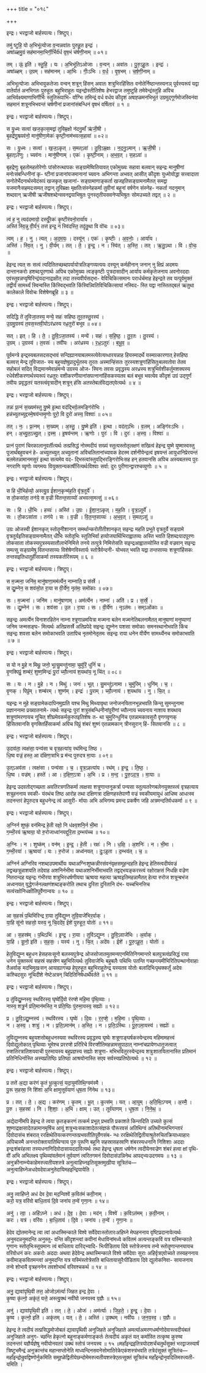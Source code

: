 +++
title = "०१८"

+++


इन्द्रः। भरद्वाजो बार्हस्पत्यः। त्रिष्टुप्।

तमु॑ ष्टुहि॒ यो अ॒भिभू॑त्योजा व॒न्वन्नवा॑तः पुरुहू॒त इन्द्रः॑ ।  
अषा॑ळ्हमु॒ग्रं सह॑मानमा॒भिर्गी॒र्भिर्व॑र्ध वृष॒भं च॑र्षणी॒नाम् ॥ ०१॥

तम् । ऊं॒ इति॑ । स्तु॒हि॒ । यः । अ॒भिभू॑तिऽओजाः । व॒न्वन् । अवा॑तः । पु॒रु॒ऽहू॒तः । इन्द्रः॑ ।  
अषा॑ळ्हम् । उ॒ग्रम् । सह॑मानम् । आ॒भिः । गीः॒ऽभिः । व॒र्ध॒ । वृ॒ष॒भम् । च॒र्ष॒णी॒नाम् ॥

अभिभूत्योजाः अभिभावुकतेजाः वन्वन् शत्रून् हिंसन् अवातः शत्रुभिरहिंसितः वनोतेर्निष्ठान्तस्यनञ् पूर्वस्यरूपं यद्वा वातेर्वातं अनभिगतः पुरुहूतः बहुभिराहूतः यइन्द्रोस्तीतिशेषः हेभरद्वाज तमुष्टुहि तमेवेन्द्रंस्तुहि अपिच आभिर्वक्ष्यमाणाभिर्गीर्भिः स्तुतिरूपाभि- र्वाग्भिः तमिन्द्रं वर्ध वर्धय कीदृशं अषाह्ळमनभिभूतं उग्रमुद्गूर्णमोजस्विनंवा सहमानं शत्रूनभिभवन्तं चर्षणीनां प्रजानांसंबन्धिनं वृषभं वर्षितारं ॥ १ ॥

इन्द्रः। भरद्वाजो बार्हस्पत्यः। त्रिष्टुप्।

स यु॒ध्मः सत्वा॑ खज॒कृत्स॒मद्वा॑ तुविम्र॒क्षो न॑दनु॒माँ ऋ॑जी॒षी ।  
बृ॒हद्रे॑णु॒श्च्यव॑नो॒ मानु॑षीणा॒मेकः॑ कृष्टी॒नाम॑भवत्स॒हावा॑ ॥ ०२॥

सः । यु॒ध्मः । सत्वा॑ । ख॒ज॒ऽकृत् । स॒मत्ऽवा॑ । तु॒वि॒ऽम्र॒क्षः । न॒द॒नु॒ऽमान् । ऋ॒जी॒षी ।  
बृ॒हत्ऽरे॑णुः । च्यव॑नः । मानु॑षीणाम् । एकः॑ । कृ॒ष्टी॒नाम् । अ॒भ॒व॒त् । स॒हऽवा॑ ॥

बृहद्रेणुः बृहतोमहतोरेणोः पांसोरुत्थापकः सङ्ग्रामेष्वितियावत् एकोमुख्यः सहावा बलवान् सइन्द्रः मानुषीणां मनोःसंबन्धिनीनां कृ- ष्टीनां प्रजानांयजमानानां च्यवनः अभिगन्ता अभवत् आसीत् कीदृशः युध्मोयोद्धा सत्त्वादाता सनोतेर्भेदनार्थस्येदंरूपं खजकृत् खजानां- सङ्ग्रामाणाङ्कर्ता खजइतिसङ्ग्रामनामैतत् समद्वा यजमानैःसहमदःसमत् तद्वान् तुविम्रक्षः मृक्षतिःसंस्नेहकर्मा तुवीनां बहूनां वर्षणेन संस्नेह- नकर्ता नदनुमान् शब्दवान् ऋजीषी ऋजीषशब्देन्सवनद्वयाभिषुतः पुनस्तृतीयसवनेप्यभिषुतः सोमउच्यते तद्वत् ॥ २ ॥

इन्द्रः। भरद्वाजो बार्हस्पत्यः। त्रिष्टुप्।

त्वं ह॒ नु त्यद॑दमायो॒ दस्यूँ॒रेकः॑ कृ॒ष्टीर॑वनो॒रार्या॑य ।  
अस्ति॑ स्वि॒न्नु वी॒र्यं१॒॑ तत्त॑ इन्द्र॒ न स्वि॑दस्ति॒ तदृ॑तु॒था वि वो॑चः ॥ ०३॥

त्वम् । ह॒ । नु । त्यत् । अ॒द॒म॒यः॒ । दस्यू॑न् । एकः॑ । कृ॒ष्टीः । अ॒व॒नोः॒ । आर्या॑य ।  
अस्ति॑ । स्वि॒त् । नु । वी॒र्य॑म् । तत् । ते॒ । इ॒न्द्र॒ । न । स्वि॑त् । अ॒स्ति॒ । तत् । ऋ॒तु॒ऽथा । वि । वो॒चः॒ ॥

हेइन्द्र त्यत् सः सत्वं त्यदितितच्छब्दपर्यायोत्रलिङ्गव्यत्ययः दस्यून् कर्महीनान् जनान् नु क्षिप्रं अदमयः दान्तानकरोः हशब्दःपूरणार्थः अपिच एकोमुख्यः त्वङ्कृष्टीः पुत्रदासादीन् आर्याय कर्मकृतेजनाय अवनोरददाः एवंस्तुवन्नप्यृषिरिन्द्रंयदानाद्राक्षीत् तदा तस्यवीर्यसद्भा- वेविचिकित्समानः परार्धर्चमाह हेइन्द्रते तव यत्पूर्वमुक्तं तद्वीर्यं सामर्थ्यं स्विन्वस्ति किंस्विद्भवति किंस्विन्न्वितिविचिकित्सायां नस्विद- स्ति यद्वा नास्तितद्बलं ऋतुथा कालेकाले विवोचः विशेषेणब्रूहि ॥ ३ ॥

इन्द्रः। भरद्वाजो बार्हस्पत्यः। त्रिष्टुप्।

सदिद्धि ते॑ तुविजा॒तस्य॒ मन्ये॒ सहः॑ सहिष्ठ तुर॒तस्तु॒रस्य॑ ।  
उ॒ग्रमु॒ग्रस्य॑ त॒वस॒स्तवी॒योऽर॑ध्रस्य रध्र॒तुरो॑ बभूव ॥ ०४॥

सत् । इत् । हि । ते॒ । तु॒वि॒ऽजा॒तस्य॑ । मन्ये॑ । सहः॑ । स॒हि॒ष्ठ॒ । तु॒र॒तः । तु॒रस्य॑ ।  
उ॒ग्रम् । उ॒ग्रस्य॑ । त॒वसः॑ । तवी॑यः । अर॑ध्रस्य । र॒ध्र॒ऽतुरः॑ । ब॒भू॒व॒ ॥

पूर्वमन्त्रे इन्द्र्स्यबलसदसद्भावं सन्दिह्यानयाबलमस्त्येवेत्यव्धारयन्नाह हियस्मादर्थे यस्मात्कारणात् हेसहिष्ठ बलवत्त् मेन्द्र तुविजात- स्य बहुयज्ञेषुप्रादुर्भूतस्य तुरतः अस्मान्हिंसतः तुरस्यशत्रूणांहिंसितुःबलवतोवा तेतव सहोबलं सदित् विद्यमानमेवाहंमन्ये उग्रस्य ओज- स्विनः तवसः प्रवृद्धस्य अरध्रस्य शत्रुभिर्वशीकर्तुमशक्यस्य रधेर्वशीकरणार्थस्यरूपं रध्रतुरः वशीकरणीयानांसपत्नानांहिंसकस्यतव बलं बभूव भवत्येव कीदृशं उग्रं उद्गूर्णं तवीयः प्रवृद्धतरं यतस्त्वंवृत्रादीन् शत्रून् हंसि अतस्तेबलंविद्यतएवेत्यर्थः ॥ ४ ॥

इन्द्रः। भरद्वाजो बार्हस्पत्यः। त्रिष्टुप्।

तन्नः॑ प्र॒त्नं स॒ख्यम॑स्तु यु॒ष्मे इ॒त्था वद॑द्भिर्व॒लमङ्गि॑रोभिः ।  
हन्न॑च्युतच्युद्दस्मे॒षय॑न्तमृ॒णोः पुरो॒ वि दुरो॑ अस्य॒ विश्वाः॑ ॥ ०५॥

तत् । नः॒ । प्र॒त्नम् । स॒ख्यम् । अ॒स्तु॒ । यु॒ष्मे इति॑ । इ॒त्था । वद॑त्ऽभिः । व॒लम् । अङ्गि॑रःऽभिः ।  
हन् । अ॒च्यु॒त॒ऽच्यु॒त् । द॒स्म॒ । इ॒षय॑न्तम् । ऋ॒णोः । पुरः॑ । वि । दुरः॑ । अ॒स्य॒ । विश्वाः॑ ॥

प्रत्नं पुराणं चिरकालानुवर्तीत्यर्थः तत्प्रसिद्धं नोस्मदीयं सख्यं स्तुत्यस्तोतृलक्षणं सखित्वं हेइन्द्र युष्मे युष्मास्वस्तु पूजार्थंबहुवचनं हे- अच्युतच्युत् अच्युतानां अविचलितानांच्यावक हेदस्म दर्शनीयेन्द्रत्वं इषयन्तं आयुधानिप्रेरयन्तं बलमेतन्नामानमसुरं इत्था सत्यमेव वद- द्भिस्त्वांस्तुवद्भिरङ्गिरोभिःसह हन् हतवानसि अपिच अस्यबलस्य पुरः नगराणि व्यृणोः व्यगमयः वियुक्तान्यकार्षीरित्यर्थःविश्वाः सर्वा: दुरः पुरीणान्द्वारश्चव्युणोः ॥ ५ ॥

इन्द्रः। भरद्वाजो बार्हस्पत्यः। त्रिष्टुप्।

स हि धी॒भिर्हव्यो॒ अस्त्यु॒ग्र ई॑शान॒कृन्म॑ह॒ति वृ॑त्र॒तूर्ये॑ ।  
स तो॒कसा॑ता॒ तन॑ये॒ स व॒ज्री वि॑तन्त॒साय्यो॑ अभवत्स॒मत्सु॑ ॥ ०६॥

सः । हि । धी॒भिः । हव्यः॑ । अस्ति॑ । उ॒ग्रः । ई॒शा॒न॒ऽकृत् । म॒ह॒ति । वृ॒त्र॒ऽतूर्ये॑ ।  
सः । तो॒कऽसा॑ता । तन॑ये । सः । व॒ज्री । वि॒त॒न्त॒साय्यः॑ । अ॒भ॒व॒त् । स॒मत्ऽसु॑ ॥

उग्रः ओजस्वी ईशानकृत् स्तोतॄनीशानान् समर्थान्करोतीतीशानकृत् सइन्द्रः महति प्रभूते वृत्रतूर्ये सङ्ग्रामे वृत्रतूर्यइतिसङ्ग्रामनामैतत् धीभिः स्तोतृभिः स्तुतिभिर्वा हव्योजयार्थिभिराह्वातव्यः अस्ति भवति हिशब्दःपादपूरणः तोकसाता तोकस्यपुत्रस्यसातौलाभेनिमित्ते तनये तत्पुत्रे निमित्तेसति सइन्द्रआह्वातव्योस्ति वज्री वज्रवान् सइन्द्रः समत्सु सङ्ग्रामेषु वितन्तसाय्यः विशेषेणविस्तार्यः स्तोत्रैर्वन्दनी- योभवत् भवति यद्वा तन्तसाय्यः शत्रूणांहिंसकः तन्तसइतिधातुर्हींसाकर्मा तस्यकर्तरिरूपम् ॥ ६ ॥

इन्द्रः। भरद्वाजो बार्हस्पत्यः। त्रिष्टुप्।

स म॒ज्मना॒ जनि॑म॒ मानु॑षाणा॒मम॑र्त्येन॒ नाम्नाति॒ प्र स॑र्स्रे ।  
स द्यु॒म्नेन॒ स शव॑सो॒त रा॒या स वी॒र्ये॑ण॒ नृत॑मः॒ समो॑काः ॥ ०७॥

सः । म॒ज्मना॑ । जनि॑म । मानु॑षाणाम् । अम॑र्त्येन । नाम्ना॑ । अति॑ । प्र । स॒र्स्रे॒ ।  
सः । द्यु॒म्नेन॑ । सः । शव॑सा । उ॒त । रा॒या । सः । वी॒र्ये॑ण । नृऽत॑मः । सम्ऽओ॑काः ॥

सइन्द्रः अमर्त्येन विनाशरहितेन नाम्ना श्त्रूणान्नमयित्रा मज्मना बलेन मज्मनेतिबलनामैतत् मानुषाणां मनुष्याणां जनिम जन्मसङ्घ- मित्यर्थः अतिप्रसर्स्रे अतिप्रपेदे सइन्द्रः द्युम्नेन यशसा समोकाः समनस्थानोभवति किंच सइन्द्रः शवसा बलेन समोकाभवति उतापिच नृतमोनेतृतमः सइन्द्रः राया धनेन वीर्येण सामर्थ्येनच समोकाभवति ॥ ७ ॥

इन्द्रः। भरद्वाजो बार्हस्पत्यः। त्रिष्टुप्।

स यो न मु॒हे न मिथू॒ जनो॒ भूत्सु॒मन्तु॑नामा॒ चुमु॑रिं॒ धुनिं॑ च ।  
वृ॒णक्पिप्रुं॒ शम्ब॑रं॒ शुष्ण॒मिन्द्रः॑ पु॒रां च्यौ॒त्नाय॑ श॒यथा॑य॒ नू चि॑त् ॥ ०८॥

सः । यः । न । मु॒हे । न । मिथु॑ । जनः॑ । भूत् । सु॒मन्तु॑ऽनामा । चुमु॑रिम् । धुनि॑म् । च॒ ।  
वृ॒णक् । पिप्रु॑म् । शम्ब॑रम् । शुष्ण॑म् । इन्द्रः॑ । पु॒राम् । च्यौ॒त्नाय॑ । श॒यथा॑य । नु । चि॒त् ॥

यइन्द्रः न मुहे सङ्ग्रामेकदापिनमुह्यति यश्च मिथु मिथ्यावृथा जनोजनयितानभून्नभवति किन्तु सुमन्तुनामा प्रज्ञाननामा प्रख्यातनामे- त्यर्थः सइन्द्रः पुरां शत्रुसंबन्धिनीनांपुरीणां च्यौत्नाय च्यवनाय नाशाय शयथाय शत्रूणांमरणायच नूचित् शीघ्रमेवकर्मकुरुतइतिशेषः त- था चुमुरिन्धुनिंच एतन्नामकावसुरौ वृणगवृणक् हिंसितवानसि वृणक्तिर्हिंसाकर्मा अपिच पिप्रुं शंबरं शुष्णं एतन्नामकान् त्रीनसुरान् हिं- सितवानसि ॥ ८ ॥

इन्द्रः। भरद्वाजो बार्हस्पत्यः। त्रिष्टुप्।

उ॒दाव॑ता॒ त्वक्ष॑सा॒ पन्य॑सा च वृत्र॒हत्या॑य॒ रथ॑मिन्द्र तिष्ठ ।  
धि॒ष्व वज्रं॒ हस्त॒ आ द॑क्षिण॒त्राभि प्र म॑न्द पुरुदत्र मा॒याः ॥ ०९॥

उ॒त्ऽअव॑ता । त्वक्ष॑सा । पन्य॑सा । च॒ । वृ॒त्र॒ऽहत्या॑य । रथ॑म् । इ॒न्द्र॒ । ति॒ष्ठ॒ ।  
धि॒ष्व । वज्र॑म् । हस्ते॑ । आ । द॒क्षि॒ण॒ऽत्रा । अ॒भि । प्र । म॒न्द॒ । पु॒रु॒ऽद॒त्र॒ । मा॒याः ॥

हेइन्द्र उदवतोद्गच्छता अवतिरत्रगतिकर्मा त्वक्षसा शत्रूणान्तनूकर्त्रा पन्यसा स्तुत्यतरेणबलेनयुक्तस्त्वं वृत्रहत्याय शत्रुहननाय स्वकी- यंरथंच तिष्ठ आरोह तथा दक्षिणत्रा दक्षिणहस्तेपाणौ वज्रं स्वकीयमायुधं आधिष्व आधत्स्व तदनन्तरं हेपुरुदत्र बहुधनेन्द्र त्वं आसुरी- र्मायाः अभि अभिगम्य प्रमन्द प्रकर्षेण जहि अत्रमन्दतिर्वधकर्मा ॥ ९ ॥

इन्द्रः। भरद्वाजो बार्हस्पत्यः। त्रिष्टुप्।

अ॒ग्निर्न शुष्कं॒ वन॑मिन्द्र हे॒ती रक्षो॒ नि ध॑क्ष्य॒शनि॒र्न भी॒मा ।  
ग॒म्भी॒रय॑ ऋ॒ष्वया॒ यो रु॒रोजाध्वा॑नयद्दुरि॒ता द॒म्भय॑च्च ॥ १०॥

अ॒ग्निः । न । शुष्क॑म् । वन॑म् । इ॒न्द्र॒ । हे॒ती । रक्षः॑ । नि । ध॒क्षि॒ । अ॒शनिः॑ । न । भी॒मा ।  
ग॒म्भी॒रया॑ । ऋ॒ष्वया॑ । यः । रु॒रोज॑ । अध्व॑नयत् । दुः॒ऽइ॒ता । द॒म्भय॑त् । च॒ ॥

अग्निर्न अग्निरिव नशब्दउपमार्थीयः यथाअग्निःशुष्कन्नीरसंवनंवृक्षसमूहन्दहति हेइन्द्र हेतिस्त्वदीयंवज्रं तद्वच्छत्रून्नाशयति तदेवाह अशनिर्नभीमा यथाअशनिर्भीमाभवति तद्वद्भयङ्करस्त्वं रक्षोराक्षसं निधक्षि वज्रेण नितरान्दह यइन्द्रः गंभीरया शत्रुभिरधर्षणीयया ऋष्वया महत्या ऋष्वइतिमहन्नामैतत् हेत्या रुरोज शत्रून्बभंज अध्वनयत् युद्धेगर्जनलक्षणंशब्दङ्करोति तथाच दुरिता दुरितानि दंभ- यच्चभिनत्तिच सत्वंरक्षोनिधक्षीतिपूर्वेणान्वयः ॥ १० ॥

इन्द्रः। भरद्वाजो बार्हस्पत्यः। त्रिष्टुप्।

आ स॒हस्रं॑ प॒थिभि॑रिन्द्र रा॒या तुवि॑द्युम्न तुवि॒वाजे॑भिर॒र्वाक् ।  
या॒हि सू॑नो सहसो॒ यस्य॒ नू चि॒ददे॑व॒ ईशे॑ पुरुहूत॒ योतोः॑ ॥ ११॥

आ । स॒हस्र॑म् । प॒थिऽभिः॑ । इ॒न्द्र॒ । रा॒या । तुवि॑ऽद्युम्न । तु॒वि॒ऽवाजे॑भिः । अ॒र्वाक् ।  
या॒हि । सू॒नो॒ इति॑ । स॒ह॒सः॒ । यस्य॑ । नु । चि॒त् । अदे॑वः । ईशे॑ । पु॒रु॒ऽहू॒त॒ । योतोः॑ ॥

हेतुविद्युम्न बहुधन हेसहसःसूनो बलस्यपुत्रेन्द्र ओजसोजातमुतमन्यएनमितिनिगमान्तरे बलपुत्रत्वंप्रसिद्धं राया धनेन युक्तस्त्वं सहस्रं सहस्रेण बहुभिरित्यर्थः तुविवाजेभिः बहुबलैः पथिभिः पतन्ति गच्छन्त्यमीभिरितिपन्थानोवाहाः तैअर्वाक् मदभिमुखःसन् आयाह्यागच्छ हेपुरुहूत बहुभिराहूतेन्द्र यस्यतव योतोः बलादिभिःपृथक्कर्तुं अदेवः कश्चिदसुरः नूचिदीशे नेष्टेअत्रन् चिदितिनिषेधार्थेवर्तते ॥ ११ ॥

इन्द्रः। भरद्वाजो बार्हस्पत्यः। त्रिष्टुप्।

प्र तु॑विद्यु॒म्नस्य॒ स्थवि॑रस्य॒ घृष्वे॑र्दि॒वो र॑रप्शे महि॒मा पृ॑थि॒व्याः ।  
नास्य॒ शत्रु॒र्न प्र॑ति॒मान॑मस्ति॒ न प्र॑ति॒ष्ठिः पु॑रुमा॒यस्य॒ सह्योः॑ ॥ १२॥

प्र । तु॒वि॒ऽद्यु॒म्नस्य॑ । स्थवि॑रस्य । घृष्वेः॑ । दि॒वः । र॒र॒प्शे॒ । म॒हि॒मा । पृ॒थि॒व्याः ।  
न । अ॒स्य॒ । शत्रुः॑ । न । प्र॒ति॒ऽमान॑म् । अ॒स्ति॒ । न । प्र॒ति॒ऽस्थिः । पु॒रु॒ऽमा॒यस्य॑ । सह्योः॑ ॥

तुविद्युम्नस्य बहुयशसोबहुधनस्यवा स्थविरस्य प्रवृद्धस्य घृष्वेः शत्रूणाङ्घर्षकस्येन्द्रस्य महिमामहत्त्वं दिवोद्युलोकात् पृथिव्याः भूमेश्च प्रररप्शे प्ररिरिचे विरप्शीतिमहन्नामसुपाठात् नाम्नांचप्रायेणधातुजत्वात् रप्शतिरत्रातिशयवाची पुरुमायस्य बहुप्रज्ञस्य सह्योः शत्रूणा- मभिभवितुरस्येन्द्रस्य शत्रुःशातयितानास्ति प्रतिमानं प्रतिनिधिर्नास्ति अस्यप्रतिष्ठिः प्रतिष्ठा आश्रयोनास्ति सएव सर्वस्यप्रतिष्ठेत्यर्थः ॥ १२ ॥

इन्द्रः। भरद्वाजो बार्हस्पत्यः। त्रिष्टुप्।

प्र तत्ते॑ अ॒द्या कर॑णं कृ॒तं भू॒त्कुत्सं॒ यदा॒युम॑तिथि॒ग्वम॑स्मै ।  
पु॒रू स॒हस्रा॒ नि शि॑शा अ॒भि क्षामुत्तूर्व॑याणं धृष॒ता नि॑नेथ ॥ १३॥

प्र । तत् । ते॒ । अ॒द्य । कर॑णम् । कृ॒तम् । भू॒त् । कुत्स॑म् । यत् । आ॒युम् । अ॒ति॒थि॒ऽग्वम् । अ॒स्मै॒ ।  
पु॒रु । स॒हस्रा॑ । नि । शि॒शाः॒ । अ॒भि । क्षाम् । उत् । तूर्व॑याणम् । धृ॒ष॒ता । नि॒ने॒थ॒ ॥

अद्येदानीमपि हेइन्द्र ते त्वया कृतङ्करणं तत्कर्म प्रभूत् प्रभवति प्रकाशते किन्तदिति उच्यते कुत्सं शुष्णाद्राक्षसादेतन्नामानमृषिंच आयुं शत्रुभ्यःसकाशादेतत्संज्ञकं पौरूरवसं अतिथिग्वं अतिथीनामभिगन्तारं दिवोदासंच शंबरात् ररक्षिथेतियत्करणन्तत्प्रभवतीतिपूर्वेणसंब- न्धः ररक्षिथेतिद्वितीयाश्रुतेरुचितक्रियाध्याहारः अपिचास्मै अनन्तरोक्तायातिथिग्वाय पुरु पुरूणि बहूनि सहस्रासहस्राणि शंबरस्यधनानि निशिशाः अददाः इन्द्रःशंबरंहत्वा तस्यधनानिदिवोदासायददावित्यर्थः तथा हेइन्द्र धृषता धर्षणेन त्वदीयेनवज्रेण शंबरं हत्वा क्षां पृथि- वीं अभि अभिलक्ष्य पृथिव्यांवर्तमानं तूर्वयाणं त्वरितगमनं दिवोदासंउन्निनेथ आपद्भ्यःउदगमयः ॥ १३ ॥ अनुक्रीनाम्न्येकाहेमरुत्वतीयशस्त्रे अनुत्वाहिघ्नइतिसूक्तमुखीया सूत्रितंच—अनुत्वाहिघ्नेअधदेवदेवाअनुतेदायिमहइन्द्रियायेति ।

इन्द्रः। भरद्वाजो बार्हस्पत्यः। त्रिष्टुप्।

अनु॒ त्वाहि॑घ्ने॒ अध॑ देव दे॒वा मद॒न्विश्वे॑ क॒वित॑मं कवी॒नाम् ।  
करो॒ यत्र॒ वरि॑वो बाधि॒ताय॑ दि॒वे जना॑य त॒न्वे॑ गृणा॒नः ॥ १४॥

अनु॑ । त्वा॒ । अहि॑ऽघ्ने । अध॑ । दे॒व॒ । दे॒वाः । मद॑न् । विश्वे॑ । क॒विऽत॑मम् । क॒वी॒नाम् ।  
करः॑ । यत्र॑ । वरि॑वः । बा॒धि॒ताय॑ । दि॒वे । जना॑य । त॒न्वे॑ । गृ॒णा॒नः ॥

हेदेव द्योतमानेन्द्र त्वा त्वां अधास्मिन्काले विश्वे सर्वेदेवाःस्तोतारःअहिघ्ने मेघहननाय वृष्टिप्रदानायेत्यर्थः अनुमदन्ननुमदन्ति अनुस्तु- वन्ति कीदृशन्त्वां कवीनां मेधाविनांमध्ये कवितमं अत्यन्तङ्कविं यत्र यस्मिन्काले गृणानः स्तोतृभिःस्तूयमानः त्वं बाधिताय दारिद्भ्यादि- भिःपीडिताय दिवे स्तोत्रेजनाय तन्वे स्तोतॄणान्तनयायच वरिवोधनं करः अकरोः अददाः अथवा हेदेवेन्द्र अथास्मिन्काले विश्वे सर्वेदेवाः सुराः अहिर्वृत्रएवोच्यते तस्यहननाय कवीमाङ्कवितमन्त्वां अनुमदन्ति यत्र यस्मिंस्तोत्रेसति बाधितायासुरैःपीडिताय दिवे द्युलोकनिवा- सायजनाय तन्वे शोभायै वृत्रहननेन तवशोभार्थं वरिवश्चकर्थ ॥ १४ ॥

इन्द्रः। भरद्वाजो बार्हस्पत्यः। त्रिष्टुप्।

अनु॒ द्यावा॑पृथि॒वी तत्त॒ ओजोऽम॑र्त्या जिहत इन्द्र दे॒वाः ।  
कृ॒ष्वा कृ॑त्नो॒ अकृ॑तं॒ यत्ते॒ अस्त्यु॒क्थं नवी॑यो जनयस्व य॒ज्ञैः ॥ १५॥

अनु॑ । द्यावा॑पृथि॒वी इति॑ । तत् । ते॒ । ओजः॑ । अम॑र्त्याः । जि॒ह॒ते॒ । इ॒न्द्र॒ । दे॒वाः ।  
कृ॒ष्व । कृ॒त्नो॒ इति॑ । अकृ॑तम् । यत् । ते॒ । अस्ति॑ । उ॒क्थम् । नवी॑यः । ज॒न॒य॒स्व॒ । य॒ज्ञैः ॥

हेइन्द्र ते त्वदीयं तत्प्रसिद्धमोजोबलं द्यावापृथिवी अनुजिहते अनुजिहाते अमर्त्याअमरणधर्माणोदेवास्त्वदीयंबलं अनुजिहाते अनुग- च्छन्ति हेकृत्नो बहूनाङ्कर्मणाङ्कर्तः तेत्वदीयं अकृतं यत् कर्मास्ति तत्कृष्व कुरुष्व तदनन्तरं यज्ञैर्यज्ञेषु नवीयोनवतरं उक्थं स्तोत्रं जनयस्व ॥ १५ ॥महाँइन्द्रइतित्रयोदशर्चंचतुर्थंसूक्तं भरद्वाजस्यार्षं त्रिष्टुभमैन्द्रं अनुक्रान्तंच महान्सप्तोनेति माध्यन्दिनसवनेसोमातिरेकेएकंशस्त्रंभवति तत्रेदंसूक्तं सूत्रितंच—महाँइन्द्रोन्रुवद्विष्णोर्नुकमिति समूह्ळेद्वितीयेछन्दोमेमरुत्वतीयशस्त्रेएतत्सूक्तं सूत्रितंच महाँइन्द्रोनृवदितिमरुत्वती- यमिति ।